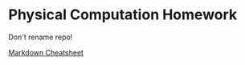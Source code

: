 # Physical Computation Homework

Don't rename repo!

[Markdown Cheatsheet](https://github.com/adam-p/markdown-here/wiki/Markdown-Cheatsheet)
